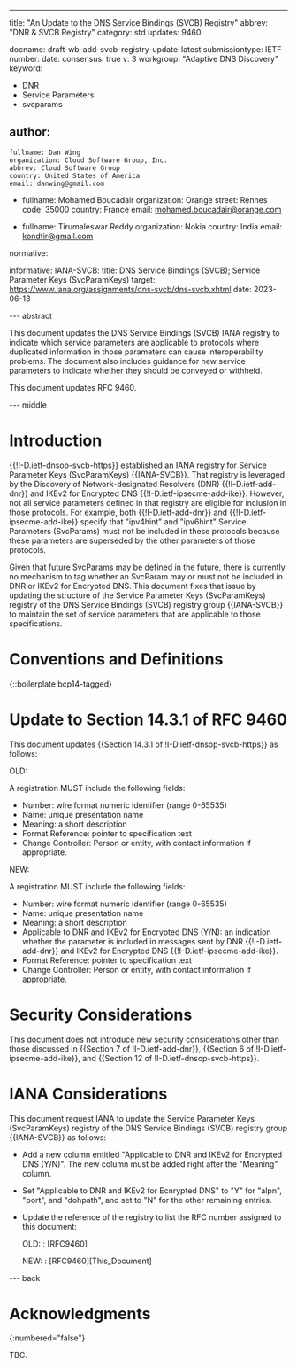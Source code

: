 ---
title: "An Update to the DNS Service Bindings (SVCB) Registry"
abbrev: "DNR & SVCB Registry"
category: std
updates: 9460

docname: draft-wb-add-svcb-registry-update-latest
submissiontype: IETF
number:
date:
consensus: true
v: 3
workgroup: "Adaptive DNS Discovery"
keyword:
 - DNR
 - Service Parameters
 - svcparams


author:
 -
    fullname: Dan Wing
    organization: Cloud Software Group, Inc.
    abbrev: Cloud Software Group
    country: United States of America
    email: danwing@gmail.com

 -
    fullname: Mohamed Boucadair
    organization: Orange
    street: Rennes
    code: 35000
    country: France
    email: mohamed.boucadair@orange.com

 -
    fullname: Tirumaleswar Reddy
    organization: Nokia
    country: India
    email: kondtir@gmail.com

normative:


informative:
  IANA-SVCB:
    title: DNS Service Bindings (SVCB); Service Parameter Keys (SvcParamKeys)
    target: https://www.iana.org/assignments/dns-svcb/dns-svcb.xhtml
    date: 2023-06-13

--- abstract

This document updates the DNS Service Bindings (SVCB) IANA registry to
indicate which service parameters are applicable to protocols where
duplicated information in those parameters can cause interoperability
problems.  The document also includes
guidance for new service parameters to indicate whether they should
be conveyed or withheld.

This document updates RFC 9460.

--- middle

# Introduction

{{!I-D.ietf-dnsop-svcb-https}} established an IANA registry for
Service Parameter Keys (SvcParamKeys) {{IANA-SVCB}}. That registry is
leveraged by the Discovery of Network-designated Resolvers (DNR)
{{!I-D.ietf-add-dnr}} and IKEv2 for Encrypted DNS
{{!I-D.ietf-ipsecme-add-ike}}. However, not all service parameters
defined in that registry are eligible for inclusion in those
protocols. For example, both {{!I-D.ietf-add-dnr}} and
{{!I-D.ietf-ipsecme-add-ike}} specify that "ipv4hint" and "ipv6hint"
Service Parameters (SvcParams) must not be included in these protocols because
these parameters are superseded by the other parameters of those
protocols.

Given that future SvcParams may be defined in the future, there is
currently no mechanism to tag whether an SvcParam may or must not be
included in DNR or IKEv2 for Encrypted DNS. This document fixes that
issue by updating the structure of the Service Parameter Keys
(SvcParamKeys) registry of the DNS Service Bindings (SVCB) registry
group {{IANA-SVCB}} to maintain the set of service parameters that are
applicable to those specifications.

# Conventions and Definitions

{::boilerplate bcp14-tagged}

# Update to Section 14.3.1 of RFC 9460

This document updates {{Section 14.3.1 of !I-D.ietf-dnsop-svcb-https}} as follows:

OLD:

 A registration MUST include the following fields:

   * Number: wire format numeric identifier (range 0-65535)
   * Name: unique presentation name
   * Meaning: a short description
   * Format Reference: pointer to specification text
   * Change Controller: Person or entity, with contact information if appropriate.

NEW:

 A registration MUST include the following fields:

   * Number: wire format numeric identifier (range 0-65535)
   * Name: unique presentation name
   * Meaning: a short description
   * Applicable to DNR and IKEv2 for Encrypted DNS (Y/N): an indication whether the parameter is included in messages sent by DNR {{!I-D.ietf-add-dnr}} and IKEv2 for Encrypted DNS {{!I-D.ietf-ipsecme-add-ike}}.
   * Format Reference: pointer to specification text
   * Change Controller: Person or entity, with contact information if appropriate.



# Security Considerations

This document does not introduce new security considerations other
than those discussed in {{Section 7 of !I-D.ietf-add-dnr}},
{{Section 6 of !I-D.ietf-ipsecme-add-ike}}, and
{{Section 12 of !I-D.ietf-dnsop-svcb-https}}.

# IANA Considerations

This document request IANA to update the Service Parameter Keys
(SvcParamKeys) registry of the DNS Service Bindings (SVCB) registry
group {{IANA-SVCB}} as follows:

* Add a new column entitled "Applicable to DNR and IKEv2 for Encrypted
  DNS (Y/N)". The new column must be added right after the "Meaning"
  column.

* Set "Applicable to DNR and IKEv2 for Ecnrypted DNS" to "Y" for
  "alpn", "port", and "dohpath", and set to "N" for the other
  remaining entries.

* Update the reference of the registry to list the RFC number assigned to this document:

  OLD:
  : [RFC9460]

  NEW:
  : [RFC9460][This_Document]

--- back

# Acknowledgments
{:numbered="false"}

TBC.
